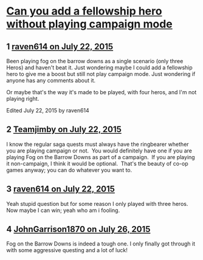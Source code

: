 # [Can you add a fellowship hero without playing campaign mode](https://community.fantasyflightgames.com/topic/183025-can-you-add-a-fellowship-hero-without-playing-campaign-mode/)

## 1 [raven614 on July 22, 2015](https://community.fantasyflightgames.com/topic/183025-can-you-add-a-fellowship-hero-without-playing-campaign-mode/?do=findComment&comment=1700445)

Been playing fog on the barrow downs as a single scenario (only three Heros) and haven't beat it. Just wondering maybe I could add a fellowship hero to give me a boost but still not play campaign mode. Just wondering if anyone has any comments about it.

Or maybe that's the way it's made to be played, with four heros, and I'm not playing right.

Edited July 22, 2015 by raven614

## 2 [Teamjimby on July 22, 2015](https://community.fantasyflightgames.com/topic/183025-can-you-add-a-fellowship-hero-without-playing-campaign-mode/?do=findComment&comment=1700492)

I know the regular saga quests must always have the ringbearer whether you are playing campaign or not.  You would definitely have one if you are playing Fog on the Barrow Downs as part of a campaign.  If you are playing it non-campaign, I think it would be optional.  That's the beauty of co-op games anyway; you can do whatever you want to.

## 3 [raven614 on July 22, 2015](https://community.fantasyflightgames.com/topic/183025-can-you-add-a-fellowship-hero-without-playing-campaign-mode/?do=findComment&comment=1700582)

Yeah stupid question but for some reason I only played with three heros. Now maybe I can win; yeah who am i fooling.

## 4 [JohnGarrison1870 on July 26, 2015](https://community.fantasyflightgames.com/topic/183025-can-you-add-a-fellowship-hero-without-playing-campaign-mode/?do=findComment&comment=1704405)

Fog on the Barrow Downs is indeed a tough one. I only finally got through it with some aggressive questing and a lot of luck!

